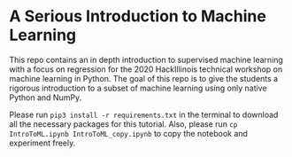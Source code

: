 # A Serious Introduction to Machine Learning
This repo contains an in depth introduction to supervised machine learning with a focus on regression for the 2020 HackIllinois technical workshop on machine learning in Python. The goal of this repo is to give the students a rigorous introduction to a subset of machine learning using only native Python and NumPy.  

Please run `pip3 install -r requirements.txt` in the terminal to download all the necessary packages for this tutorial. Also, please run `cp IntroToML.ipynb IntroToML_copy.ipynb` to copy the notebook and experiment freely.

